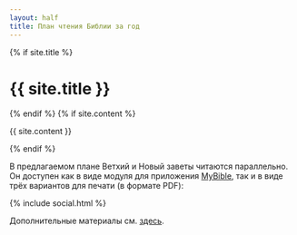 ```yaml
---
layout: half
title: План чтения Библии за год
---
```

{% if site.title %}
<h1 class="pageTitle">{{ site.title }}</h1>
{% endif %}
{% if site.content %}
<p class="pageContent">{{ site.content }}</p>
{% endif %}
<p class="pageContent">В предлагаемом плане Ветхий и Новый заветы читаются параллельно. Он доступен как в виде модуля для приложения <a href="https://mybible.zone" title="сайт приложения MyBible">MyBible</a>, так и в виде трёх вариантов для печати (в формате PDF):</p>
{% include social.html %}
<p class="pageContent">Дополнительные материалы см. <a href="https://github.com/novchurch/plan" title="Хранилище исходных кодов сайта">здесь</a>.</p>
